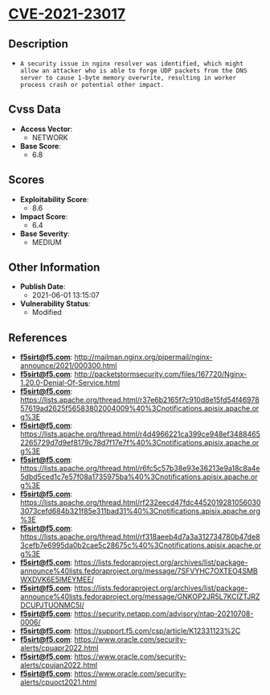 
# [CVE-2021-23017](http://mailman.nginx.org/pipermail/nginx-announce/2021/000300.html)

## Description

- `A security issue in nginx resolver was identified, which might allow an attacker who is able to forge UDP packets from the DNS server to cause 1-byte memory overwrite, resulting in worker process crash or potential other impact.`

## Cvss Data

- **Access Vector**:
  - NETWORK
- **Base Score**:
  - 6.8

## Scores

- **Exploitability Score**:
  - 8.6
- **Impact Score**:
  - 6.4
- **Base Severity**:
  - MEDIUM

## Other Information

- **Publish Date**:
  - 2021-06-01 13:15:07
- **Vulnerability Status**:
  - Modified

## References

- **f5sirt@f5.com**: http://mailman.nginx.org/pipermail/nginx-announce/2021/000300.html
- **f5sirt@f5.com**: http://packetstormsecurity.com/files/167720/Nginx-1.20.0-Denial-Of-Service.html
- **f5sirt@f5.com**: https://lists.apache.org/thread.html/r37e6b2165f7c910d8e15fd54f4697857619ad2625f56583802004009%40%3Cnotifications.apisix.apache.org%3E
- **f5sirt@f5.com**: https://lists.apache.org/thread.html/r4d4966221ca399ce948ef34884652265729d7d9ef8179c78d7f17e7f%40%3Cnotifications.apisix.apache.org%3E
- **f5sirt@f5.com**: https://lists.apache.org/thread.html/r6fc5c57b38e93e36213e9a18c8a4e5dbd5ced1c7e57f08a1735975ba%40%3Cnotifications.apisix.apache.org%3E
- **f5sirt@f5.com**: https://lists.apache.org/thread.html/rf232eecd47fdc44520192810560303073cefd684b321f85e311bad31%40%3Cnotifications.apisix.apache.org%3E
- **f5sirt@f5.com**: https://lists.apache.org/thread.html/rf318aeeb4d7a3a312734780b47de83cefb7e6995da0b2cae5c28675c%40%3Cnotifications.apisix.apache.org%3E
- **f5sirt@f5.com**: https://lists.fedoraproject.org/archives/list/package-announce%40lists.fedoraproject.org/message/7SFVYHC7OXTEO4SMBWXDVK6E5IMEYMEE/
- **f5sirt@f5.com**: https://lists.fedoraproject.org/archives/list/package-announce%40lists.fedoraproject.org/message/GNKOP2JR5L7KCIZTJRZDCUPJTUONMC5I/
- **f5sirt@f5.com**: https://security.netapp.com/advisory/ntap-20210708-0006/
- **f5sirt@f5.com**: https://support.f5.com/csp/article/K12331123%2C
- **f5sirt@f5.com**: https://www.oracle.com/security-alerts/cpuapr2022.html
- **f5sirt@f5.com**: https://www.oracle.com/security-alerts/cpujan2022.html
- **f5sirt@f5.com**: https://www.oracle.com/security-alerts/cpuoct2021.html
